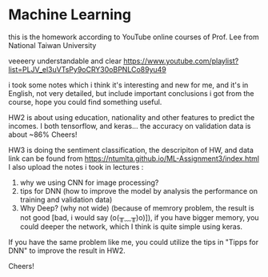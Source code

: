 # Machine Learning
this is the homework according to YouTube online courses of Prof. Lee from National Taiwan University

veeeery understandable and clear
https://www.youtube.com/playlist?list=PLJV_el3uVTsPy9oCRY30oBPNLCo89yu49

i took some notes which i think it's interesting and new for me, and it's in English, not very detailed, but include important conclusions i got from the course, hope you could find something useful.



HW2 is about using education, nationality and other features to predict the incomes.
I both tensorflow, and keras...
the accuracy on validation data is about ~86%
Cheers!

HW3 is doing the sentiment classification, the descripiton of HW, and data link can be found from
https://ntumlta.github.io/ML-Assignment3/index.html
I also upload the notes i took in lectures :
1. why we using CNN for image processing?
2. tips for DNN (how to improve the model by analysis the performance on training and validation data)
3. Why Deep? (why not wide)
(because of memrory problem, the result is not good [bad, i would say (o(╥﹏╥)o)]), if you have bigger memory, you could deeper the network, which I think is quite simple using keras. 

If you have the same problem like me, you could utilize the tips in "Tipps for DNN" to improve the result in HW2.

Cheers!
